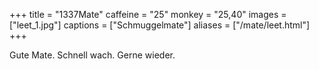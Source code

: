 +++
title = "1337Mate"
caffeine = "25"
monkey = "25,40"
images = ["leet_1.jpg"]
captions = ["Schmuggelmate"]
aliases = ["/mate/leet.html"]
+++

Gute Mate. Schnell wach. Gerne wieder.
